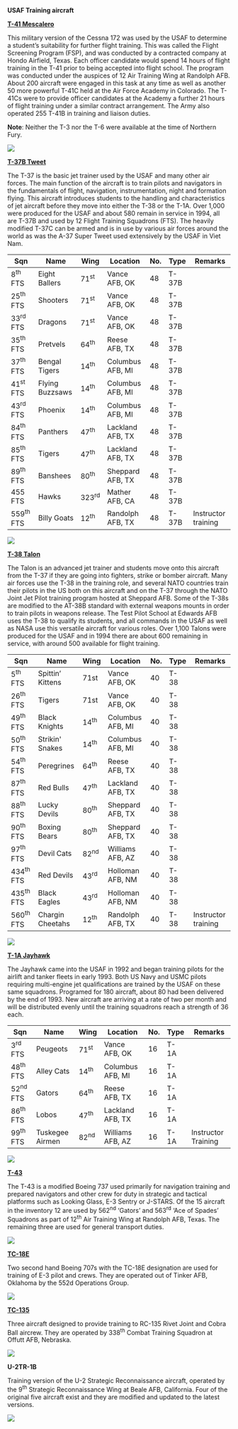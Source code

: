 **USAF Training aircraft**

[**T-41 Mescalero**](https://fas.org/man/dod-101/sys/ac/t-41.htm)

This military version of the Cessna 172 was used by the USAF to
determine a student’s suitability for further flight training. This was
called the Flight Screening Program (FSP), and was conducted by a
contracted company at Hondo Airfield, Texas. Each officer candidate
would spend 14 hours of flight training in the T-41 prior to being
accepted into flight school. The program was conducted under the
auspices of 12 Air Training Wing at Randolph AFB. About 200 aircraft
were engaged in this task at any time as well as another 50 more
powerful T-41C held at the Air Force Academy in Colorado. The T-41Cs
were to provide officer candidates at the Academy a further 21 hours of
flight training under a similar contract arrangement. The Army also
operated 255 T-41B in training and liaison duties.

**Note**: Neither the T-3 nor the T-6 were available at the time of
Northern Fury.

![](/assets/images/nato/us/air/training/image1.jpg)

[**T-37B Tweet**](https://fas.org/man/dod-101/sys/ac/t-37.htm)

The T-37 is the basic jet trainer used by the USAF and many other air
forces. The main function of the aircraft is to train pilots and
navigators in the fundamentals of flight, navigation, instrumentation,
night and formation flying. This aircraft introduces students to the
handling and characteristics of jet aircraft before they move into
either the T-38 or the T-1A. Over 1,000 were produced for the USAF and
about 580 remain in service in 1994, all are T-37B and used by 12 Flight
Training Squadrons (FTS). The heavily modified T-37C can be armed and is
in use by various air forces around the world as was the A-37 Super
Tweet used extensively by the USAF in Viet
Nam.

| Sqn                  | Name            | Wing             | Location         | No. | Type  | Remarks             |
| -------------------- | --------------- | ---------------- | ---------------- | --- | ----- | ------------------- |
| 8<sup>th</sup> FTS   | Eight Ballers   | 71<sup>st</sup>  | Vance AFB, OK    | 48  | T-37B |                     |
| 25<sup>th</sup> FTS  | Shooters        | 71<sup>st</sup>  | Vance AFB, OK    | 48  | T-37B |                     |
| 33<sup>rd</sup> FTS  | Dragons         | 71<sup>st</sup>  | Vance AFB, OK    | 48  | T-37B |                     |
| 35<sup>th</sup> FTS  | Pretvels        | 64<sup>th</sup>  | Reese AFB, TX    | 48  | T-37B |                     |
| 37<sup>th</sup> FTS  | Bengal Tigers   | 14<sup>th</sup>  | Columbus AFB, MI | 48  | T-37B |                     |
| 41<sup>st</sup> FTS  | Flying Buzzsaws | 14<sup>th</sup>  | Columbus AFB, MI | 48  | T-37B |                     |
| 43<sup>rd</sup> FTS  | Phoenix         | 14<sup>th</sup>  | Columbus AFB, MI | 48  | T-37B |                     |
| 84<sup>th</sup> FTS  | Panthers        | 47<sup>th</sup>  | Lackland AFB, TX | 48  | T-37B |                     |
| 85<sup>th</sup> FTS  | Tigers          | 47<sup>th</sup>  | Lackland AFB, TX | 48  | T-37B |                     |
| 89<sup>th</sup> FTS  | Banshees        | 80<sup>th</sup>  | Sheppard AFB, TX | 48  | T-37B |                     |
| 455 FTS              | Hawks           | 323<sup>rd</sup> | Mather AFB, CA   | 48  | T-37B |                     |
| 559<sup>th</sup> FTS | Billy Goats     | 12<sup>th</sup>  | Randolph AFB, TX | 48  | T-37B | Instructor training |

![](/assets/images/nato/us/air/training/image2.jpg)

[**T-38 Talon**](https://fas.org/man/dod-101/sys/ac/t-38.htm)

The Talon is an advanced jet trainer and students move onto this
aircraft from the T-37 if they are going into fighters, strike or bomber
aircraft. Many air forces use the T-38 in the training role, and several
NATO countries train their pilots in the US both on this aircraft and on
the T-37 through the NATO Joint Jet Pilot training program hosted at
Sheppard AFB. Some of the T-38s are modified to the AT-38B standard with
external weapons mounts in order to train pilots in weapons release. The
Test Pilot School at Edwards AFB uses the T-38 to qualify its students,
and all commands in the USAF as well as NASA use this versatile aircraft
for various roles. Over 1,100 Talons were produced for the USAF and in
1994 there are about 600 remaining in service, with around 500 available
for flight
training.

| Sqn                  | Name             | Wing            | Location         | No. | Type | Remarks             |
| -------------------- | ---------------- | --------------- | ---------------- | --- | ---- | ------------------- |
| 5<sup>th</sup> FTS   | Spittin’ Kittens | 71st            | Vance AFB, OK    | 40  | T-38 |                     |
| 26<sup>th</sup> FTS  | Tigers           | 71st            | Vance AFB, OK    | 40  | T-38 |                     |
| 49<sup>th</sup> FTS  | Black Knights    | 14<sup>th</sup> | Columbus AFB, MI | 40  | T-38 |                     |
| 50<sup>th</sup> FTS  | Strikin' Snakes  | 14<sup>th</sup> | Columbus AFB, MI | 40  | T-38 |                     |
| 54<sup>th</sup> FTS  | Peregrines       | 64<sup>th</sup> | Reese AFB, TX    | 40  | T-38 |                     |
| 87<sup>th</sup> FTS  | Red Bulls        | 47<sup>th</sup> | Lackland AFB, TX | 40  | T-38 |                     |
| 88<sup>th</sup> FTS  | Lucky Devils     | 80<sup>th</sup> | Sheppard AFB, TX | 40  | T-38 |                     |
| 90<sup>th</sup> FTS  | Boxing Bears     | 80<sup>th</sup> | Sheppard AFB, TX | 40  | T-38 |                     |
| 97<sup>th</sup> FTS  | Devil Cats       | 82<sup>nd</sup> | Williams AFB, AZ | 40  | T-38 |                     |
| 434<sup>th</sup> FTS | Red Devils       | 43<sup>rd</sup> | Holloman AFB, NM | 40  | T-38 |                     |
| 435<sup>th</sup> FTS | Black Eagles     | 43<sup>rd</sup> | Holloman AFB, NM | 40  | T-38 |                     |
| 560<sup>th</sup> FTS | Chargin Cheetahs | 12<sup>th</sup> | Randolph AFB, TX | 40  | T-38 | Instructor training |

![](/assets/images/nato/us/air/training/image3.jpg)

[**T-1A Jayhawk**](https://fas.org/man/dod-101/sys/ac/t-1.htm)

The Jayhawk came into the USAF in 1992 and began training pilots for the
airlift and tanker fleets in early 1993. Both US Navy and USMC pilots
requiring multi-engine jet qualifications are trained by the USAF on
these same squadrons. Programed for 180 aircraft, about 80 had been
delivered by the end of 1993. New aircraft are arriving at a rate of two
per month and will be distributed evenly until the training squadrons
reach a strength of 36
each.

| Sqn                 | Name            | Wing            | Location         | No. | Type | Remarks             |
| ------------------- | --------------- | --------------- | ---------------- | --- | ---- | ------------------- |
| 3<sup>rd</sup> FTS  | Peugeots        | 71<sup>st</sup> | Vance AFB, OK    | 16  | T-1A |                     |
| 48<sup>th</sup> FTS | Alley Cats      | 14<sup>th</sup> | Columbus AFB, MI | 16  | T-1A |                     |
| 52<sup>nd</sup> FTS | Gators          | 64<sup>th</sup> | Reese AFB, TX    | 16  | T-1A |                     |
| 86<sup>th</sup> FTS | Lobos           | 47<sup>th</sup> | Lackland AFB, TX | 16  | T-1A |                     |
| 99<sup>th</sup> FTS | Tuskegee Airmen | 82<sup>nd</sup> | Williams AFB, AZ | 16  | T-1A | Instructor Training |

![](/assets/images/nato/us/air/training/image4.jpeg)

[**T-43**](https://fas.org/man/dod-101/sys/ac/t-43.htm)

The T-43 is a modified Boeing 737 used primarily for navigation training
and prepared navigators and other crew for duty in strategic and
tactical platforms such as Looking Glass, E-3 Sentry or J-STARS. Of the
15 aircraft in the inventory 12 are used by 562<sup>nd</sup> ‘Gators’
and 563<sup>rd</sup> ‘Ace of Spades’ Squadrons as part of
12<sup>th</sup> Air Training Wing at Randolph AFB, Texas. The remaining
three are used for general transport duties.

![](/assets/images/nato/us/air/training/image5.jpg)

[**TC-18E**](https://en.wikipedia.org/wiki/Boeing_C-137_Stratoliner)

Two second hand Boeing 707s with the TC-18E designation are used for
training of E-3 pilot and crews. They are operated out of Tinker AFB,
Oklahoma by the 552d Operations Group.

![](/assets/images/nato/us/air/training/image6.jpg)

[**TC-135**](https://en.wikipedia.org/wiki/Boeing_RC-135#TC-135)

Three aircraft designed to provide training to RC-135 Rivet Joint and
Cobra Ball aircrew. They are operated by 338<sup>th</sup> Combat
Training Squadron at Offutt AFB, Nebraska.

![](/assets/images/nato/us/air/training/image7.jpeg)

**U-2TR-1B**

Training version of the U-2 Strategic Reconnaissance aircraft, operated
by the 9<sup>th</sup> Strategic Reconnaissance Wing at Beale AFB,
California. Four of the original five aircraft exist and they are
modified and updated to the latest versions.

![](/assets/images/nato/us/air/training/image8.jpeg)
